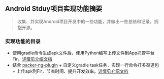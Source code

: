 ## Android Stduy项目实现功能摘要

> 收集、并实现Android项目开发中的一些功能，并做出一些总结和记录。拥抱开源。
### 实现功能的目录
- 使用gradle命令生成apk文件后，使用Python编写上传文件到App托管平台Fir。[详情见介绍文档](https://github.com/zylaoshi/androidstudy/blob/master/master--abstract.md)
- 结合 [packer-ng-plugin](https://github.com/mcxiaoke/packer-ng-plugin) + 自定义gradle task任务，实现一行命令打多渠道包 + 上传apk到Fir，节省时间、提升开发效率。[详情见介绍文档](https://github.com/zylaoshi/androidstudy/tree/dev_1.1)
